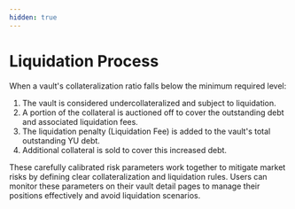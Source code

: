 ```yaml
---
hidden: true
---
```


# Liquidation Process

When a vault's collateralization ratio falls below the minimum required level:

1. The vault is considered undercollateralized and subject to liquidation.
2. A portion of the collateral is auctioned off to cover the outstanding debt and associated liquidation fees.
3. The liquidation penalty (Liquidation Fee) is added to the vault's total outstanding YU debt.
4. Additional collateral is sold to cover this increased debt.

These carefully calibrated risk parameters work together to mitigate market risks by defining clear collateralization and liquidation rules. Users can monitor these parameters on their vault detail pages to manage their positions effectively and avoid liquidation scenarios.
